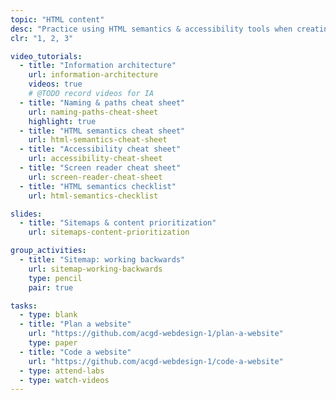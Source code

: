 ```yaml
---
topic: "HTML content"
desc: "Practice using HTML semantics & accessibility tools when creating lots of HTML pages."
clr: "1, 2, 3"

video_tutorials:
  - title: "Information architecture"
    url: information-architecture
    videos: true
    # @TODO record videos for IA
  - title: "Naming & paths cheat sheet"
    url: naming-paths-cheat-sheet
    highlight: true
  - title: "HTML semantics cheat sheet"
    url: html-semantics-cheat-sheet
  - title: "Accessibility cheat sheet"
    url: accessibility-cheat-sheet
  - title: "Screen reader cheat sheet"
    url: screen-reader-cheat-sheet
  - title: "HTML semantics checklist"
    url: html-semantics-checklist

slides:
  - title: "Sitemaps & content prioritization"
    url: sitemaps-content-prioritization

group_activities:
  - title: "Sitemap: working backwards"
    url: sitemap-working-backwards
    type: pencil
    pair: true

tasks:
  - type: blank
  - title: "Plan a website"
    url: "https://github.com/acgd-webdesign-1/plan-a-website"
    type: paper
  - title: "Code a website"
    url: "https://github.com/acgd-webdesign-1/code-a-website"
  - type: attend-labs
  - type: watch-videos
---
```

